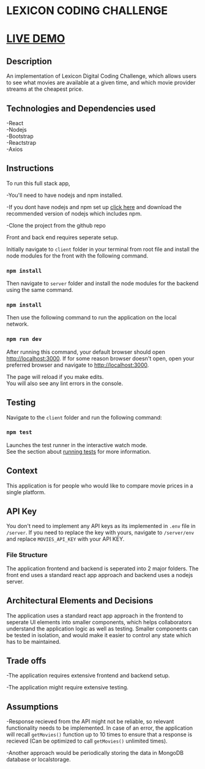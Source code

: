 # LEXICON CODING CHALLENGE

# [LIVE DEMO](https://princestheatre.herokuapp.com/)

## Description

An implementation of Lexicon Digital
Coding Challenge, which allows users to see what movies are available at a given time, and which movie provider streams at the cheapest price.

## Technologies and Dependencies used
-React <br/>
-Nodejs <br/>
-Bootstrap <br/>
-Reactstrap <br/>
-Axios

## Instructions

To run this full stack app, <br/>

-You'll need to have nodejs and npm installed. <br/>

-If you dont have nodejs and npm set up [click here](https://nodejs.org/en/download/) and download the recommended version of nodejs which includes npm.


-Clone the project from the github repo <br/>

Front and back end requires seperate setup.

Initially navigate to ```client``` folder in your terminal from root file and install the node modules for the front with the following command.

### `npm install`

Then navigate to ```server``` folder and install the node modules for the backend using the same command.

### `npm install`

Then use the following command to run the application on the local network. 
### `npm run dev`

After running this command, your default browser should open [http://localhost:3000](http://localhost:3000). 
If for some reason browser doesn't open, open your preferred browser and navigate to [http://localhost:3000](http://localhost:3000).


The page will reload if you make edits.<br />
You will also see any lint errors in the console.

## Testing

Navigate to the ```client``` folder and run the following command:

### `npm test`

Launches the test runner in the interactive watch mode.<br />
See the section about [running tests](https://facebook.github.io/create-react-app/docs/running-tests) for more information.


## Context

This application is for people who would like to compare movie prices in a single platform.



## API Key

You don't need to implement any API keys as its implemented in ```.env``` file in ```/server```. If you need to replace the key with yours, navigate to ```/server/env``` and replace ```MOVIES_API_KEY``` with your API KEY.

### File Structure

The application frontend and backend is seperated into 2 major folders. The front end uses a standard react app approach and backend uses a nodejs server. 



## Architectural Elements and Decisions

The application uses a standard react app approach in the frontend to seperate UI elements into smaller components, which helps collaborators understand the application logic as well as testing. Smaller components can be tested in isolation, and would make it easier to control any state which has to be maintained.



## Trade offs

-The application requires extensive frontend and backend setup.

-The application might require extensive testing.


## Assumptions 

-Response recieved from the API might not be reliable, so relevant functionality needs to be implemented. In case of an error, the application will recall ```getMovies()``` function up to 10 times to ensure that a response is recieved (Can be optimized to call ```getMovies()``` unlimited times).

-Another approach would be periodically storing the data in MongoDB database or localstorage.









